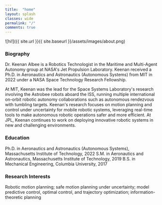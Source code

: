 ```yaml
---
title:  "home"
layout: splash
classes: wide
permalink: "/"
comments: true
---
```


![hi!]({{ site.url }}{{ site.baseurl }}/assets/images/about.png)

### Biography
Dr. Keenan Albee is a Robotics Technologist in the Maritime and Multi-Agent Autonomy group at NASA's Jet Propulsion Laboratory. Keenan received a Ph.D. in Aeronautics and Astronautics (Autonomous Systems) from MIT in 2022 under a NASA Space Technology Research Fellowship.

At MIT, Keenan was the lead for the Space Systems Laboratory's research involving the Astrobee robots aboard the ISS, running multiple international on-orbit robotic autonomy collaborations such as autonomous rendezvous with tumbling targets. Keenan's research focuses on motion planning and control under uncertainty for mobile robotic systems, leveraging real-time tools to make autonomous robotic operations safer and more efficient. At JPL, Keenan continues to work on deploying innovative robotic systems in new and challenging environments.

### Education
Ph.D. in Aeronautics and Astronautics (Autonomous Systems), Massachusetts Institute of Technology, 2022
S.M. in Aeronautics and Astronautics, Massachusetts Institute of Technology, 2019
B.S. in Mechanical Engineering, Columbia University, 2017

### Research Interests
Robotic motion planning; safe motion planning under uncertainty; model predictive control, optimal control, and trajectory optimization; information-theoretic planning
